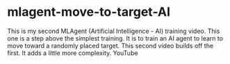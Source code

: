 # mlagent-move-to-target-AI
This is my second MLAgent (Artificial Intelligence - AI) training video. This one is a step above the simplest training. It is to train an AI agent to learn to move toward a randomly placed target. This second video builds off the first. It adds a little more complexity. YouTube
